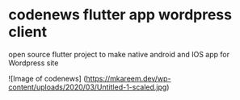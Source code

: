 # codenews flutter app wordpress client
open source flutter project to make native android and IOS app for Wordpress site 

![Image of codenews]
(https://mkareem.dev/wp-content/uploads/2020/03/Untitled-1-scaled.jpg)
